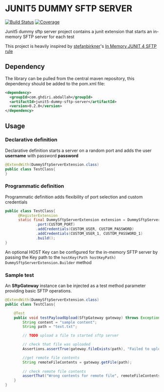 # JUNIT5 DUMMY SFTP SERVER

[![Build Status](https://travis-ci.org/abdallahghdiri/junit5-dummy-sftp-server.svg?branch=master)](https://travis-ci.org/abdallahghdiri/junit5-dummy-sftp-server) [![Coverage](https://sonarcloud.io/api/project_badges/measure?project=abdallahghdiri_junit5-dummy-sftp-server&metric=coverage)](https://sonarcloud.io/dashboard?id=abdallahghdiri_junit5-dummy-sftp-server)

Junit5 dummy sftp server project contains a junit extension that starts an in-memory SFTP server for each test

This project is heavily inspired by [stefanbirkner](https://github.com/stefanbirkner)'s [In Memory JUNIT 4 SFTP rule](https://github.com/stefanbirkner/fake-sftp-server-rule)

## Dependency

The library can be pulled from the central maven repository, this dependency should be added to the pom.xml file:

```xml
<dependency>
  <groupId>com.ghdiri.abdallah</groupId>
  <artifactId>junit5-dummy-sftp-server</artifactId>
  <version>0.2.0</version>
</dependency>
```

## Usage 

### Declarative definition

Declarative definition starts a server on a random port and adds the user **username** with password **password** 

```java
@ExtendWith(DummySftpServerExtension.class)
public class TestClass{
}

```

### Programmatic definition

Programmatic definition adds flexibility of port selection and custom credentials

```java
public class TestClass{
      @RegisterExtension
      static final DummySftpServerExtension extension = DummySftpServerExtension.Builder.create()
              .port(CUSTOM_PORT)
              .addCredentials(CUSTOM_USER, CUSTOM_PASSWORD)
              .addCredentials(CUSTOM_USER_1, CUSTOM_PASSWORD_1)
              .build();
}
```

An optional HOST Key can be configured for the in-memory SFTP server by passing the Key path to the ```hostKey(Path hostKeyPath)``` ```DummySftpServerExtension.Builder``` method

### Sample test

An **SftpGateway** instance can be injected as a test method parameter providing basic SFTP operations.

```java
@ExtendWith(DummySftpServerExtension.class)
public class TestClass{

    @Test
    public void testPayloadUpload(SftpGateway gateway) throws Exception {
        String content = "sample content";
        String path = "text.txt";

        // TODO upload a file to started sftp server

        // check that file was uploaded
        Assertions.assertTrue(gateway.fileExists(path), "Failed to upload file to SFTP server");

        //get remote file contents
        String remoteFileContents = gateway.getFile(path);
        
        // check remote file contents
        assertThat("Wrong contents for remote file", remoteFileContents, equalTo(content));
    }
}
```